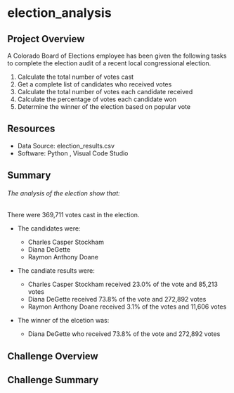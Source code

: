 # election_analysis

## Project Overview
A Colorado Board of Elections employee has been given the following tasks to complete the election audit of a recent local congressional election.

1. Calculate the total number of votes cast
2. Get a complete list of candidates who received votes
3. Calculate the total number of votes each candidate received
4. Calculate the percentage of votes each candidate won
5. Determine the winner of the election based on popular vote

## Resources 
- Data Source: election_results.csv
- Software: Python , Visual Code Studio 

## Summary
###### The analysis of the election show that:
There were 369,711 votes cast in the election.
- The candidates were:
  - Charles Casper Stockham
  - Diana DeGette
  - Raymon Anthony Doane

- The candiate results were:
  - Charles Casper Stockham received 23.0% of the vote and 85,213 votes
  - Diana DeGette received 73.8% of the vote and 272,892 votes
  - Raymon Anthony Doane received 3.1% of the votes and 11,606 votes
  
- The winner of the elcetion was:
  - Diana DeGette who received 73.8% of the vote and 272,892 votes

## Challenge Overview

## Challenge Summary
